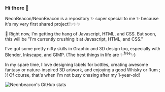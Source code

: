 ### Hi there 👋

NeonBeacon/NeonBeacon is a repository ✨ super special to me ✨ because it's my very first shared project!✨✨✨

🌱 Right now, I’m getting the hang of Javascript, HTML, and CSS. But soon, this will be "I'm currently crushing it at Javascript, HTML, and CSS."

I’ve got some pretty nifty skills in Graphic and 3D design too, especially with Blender, Inkscape, and GIMP. (The best things in life are ✨<sup>free</sup>✨)

In my spare time, I love designing labels for bottles, creating awesome fantasy or nature-inspired 3D artwork, and enjoying a good Whisky or Rum ; )! Of course, that's when I'm not busy chasing after my 1-year-old!

![Neonbeacon's GitHub stats](https://github-readme-stats.vercel.app/api?username=NeonBeacon&show_icons=true&theme=transparent)

